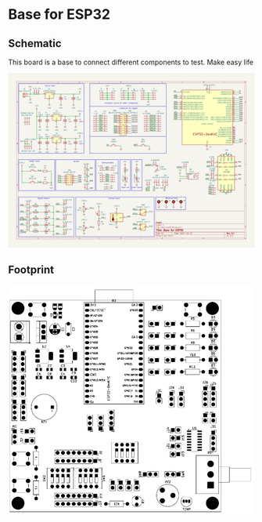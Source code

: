 # Base for ESP32

## Schematic

This board is a base to connect different components to test. Make easy life

![schematic](base_esp32.png)

## Footprint

![footprint](base_esp32-Edge_Cuts.png)